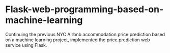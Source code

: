 # Flask-web-programming-based-on-machine-learning
Continuing the previous NYC Airbnb accommodation price prediction based on a machine learning project, implemented the price prediction web service using Flask.
